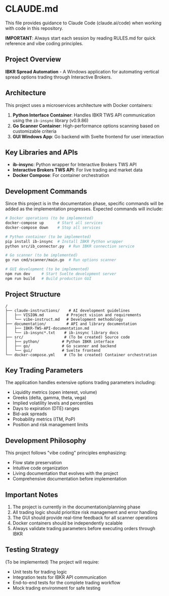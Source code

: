 # CLAUDE.md

This file provides guidance to Claude Code (claude.ai/code) when working with code in this repository.

**IMPORTANT**: Always start each session by reading RULES.md for quick reference and vibe coding principles.

## Project Overview

**IBKR Spread Automation** - A Windows application for automating vertical spread options trading through Interactive Brokers.

## Architecture

This project uses a microservices architecture with Docker containers:

1. **Python Interface Container**: Handles IBKR TWS API communication using the `ib-insync` library (v0.9.86)
2. **Go Scanner Container**: High-performance options scanning based on customizable criteria  
3. **GUI Windows App**: Go backend with Svelte frontend for user interaction

## Key Libraries and APIs

- **ib-insync**: Python wrapper for Interactive Brokers TWS API
- **Interactive Brokers TWS API**: For live trading and market data
- **Docker Compose**: For container orchestration

## Development Commands

Since this project is in the documentation phase, specific commands will be added as the implementation progresses. Expected commands will include:

```bash
# Docker operations (to be implemented)
docker-compose up      # Start all services
docker-compose down    # Stop all services

# Python container (to be implemented)
pip install ib-insync  # Install IBKR Python wrapper
python src/ib_connector.py  # Run IBKR connection service

# Go scanner (to be implemented)
go run cmd/scanner/main.go  # Run options scanner

# GUI development (to be implemented)
npm run dev     # Start Svelte development server
npm run build   # Build production GUI
```

## Project Structure

```
/
├── claude-instructions/    # AI development guidelines
│   ├── VISION.md          # Project vision and requirements
│   └── vibe-instruct.md   # Development methodology
├── documentation/         # API and library documentation
│   ├── IBKR-TWS-API-documentation.md
│   └── ib-insync*.txt    # ib-insync library docs
├── src/                  # (To be created) Source code
│   ├── python/          # Python IBKR interface
│   ├── go/              # Go scanner and backend
│   └── gui/             # Svelte frontend
└── docker-compose.yml    # (To be created) Container orchestration
```

## Key Trading Parameters

The application handles extensive options trading parameters including:

- Liquidity metrics (open interest, volume)
- Greeks (delta, gamma, theta, vega)
- Implied volatility levels and percentiles
- Days to expiration (DTE) ranges
- Bid-ask spreads
- Probability metrics (ITM, PoP)
- Position and risk management limits

## Development Philosophy

This project follows "vibe coding" principles emphasizing:
- Flow state preservation
- Intuitive code organization
- Living documentation that evolves with the project
- Comprehensive documentation before implementation

## Important Notes

1. The project is currently in the documentation/planning phase
2. All trading logic should prioritize risk management and error handling
3. The GUI should provide real-time feedback for all scanner operations
4. Docker containers should be independently scalable
5. Always validate trading parameters before executing orders through IBKR

## Testing Strategy

(To be implemented) The project will require:
- Unit tests for trading logic
- Integration tests for IBKR API communication
- End-to-end tests for the complete trading workflow
- Mock trading environment for safe testing